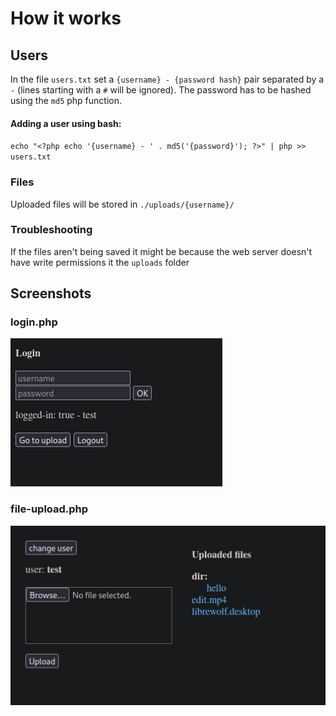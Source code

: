 # How it works
## Users
In the file `users.txt` set a `{username} - {password hash}` pair
separated by a `-` (lines starting with a `#` will be ignored).
The password has to be hashed using the `md5` php function.
#### Adding a user using bash:
`echo "<?php echo '{username} - ' . md5('{password}'); ?>" | php >> users.txt`
### Files
Uploaded files will be stored in `./uploads/{username}/`
### Troubleshooting 
If the files aren't being saved it might be because the web server doesn't have write permissions it the `uploads` folder
## Screenshots
### login.php
![Screenshot](./screenshots/login.png)
### file-upload.php
![Screenshot](./screenshots/file-upload.png)

